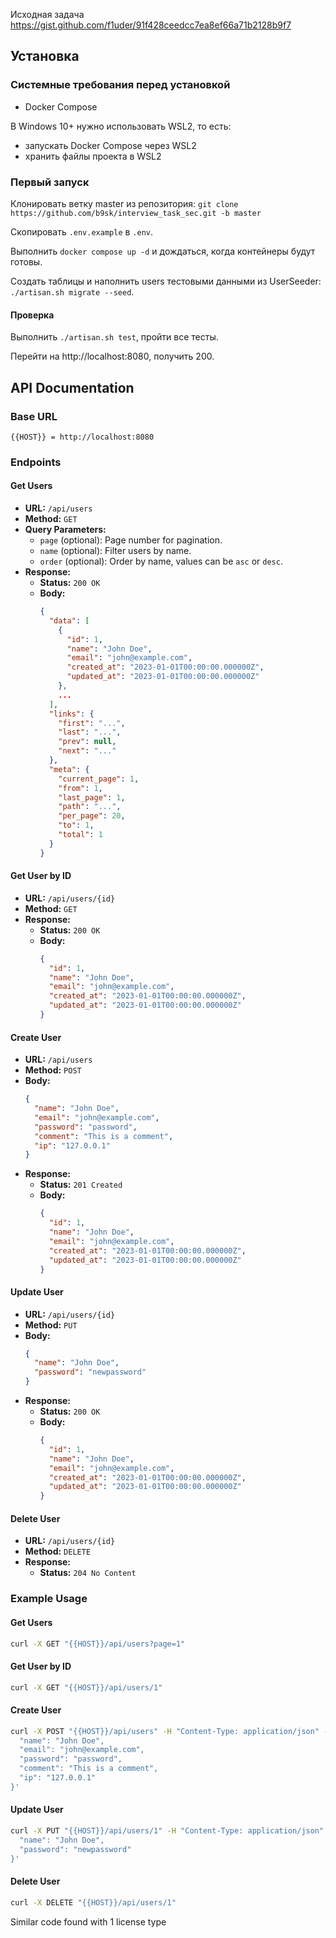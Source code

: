 Исходная задача https://gist.github.com/f1uder/91f428ceedcc7ea8ef66a71b2128b9f7

## Установка

### Системные требования перед установкой
- Docker Compose

В Windows 10+ нужно использовать WSL2, то есть:
- запускать Docker Compose через WSL2
- хранить файлы проекта в WSL2


### Первый запуск

Клонировать ветку master из репозитория:
`git clone https://github.com/b9sk/interview_task_sec.git -b master`

Скопировать `.env.example` в `.env`.

Выполнить `docker compose up -d` и дождаться, когда контейнеры будут готовы.

Создать таблицы и наполнить users тестовыми данными из UserSeeder:
`./artisan.sh migrate --seed`.

#### Проверка

Выполнить  `./artisan.sh test`, пройти все тесты.

Перейти на http://localhost:8080, получить 200.


## API Documentation

### Base URL
```
{{HOST}} = http://localhost:8080
```

### Endpoints

#### Get Users
- **URL:** `/api/users`
- **Method:** `GET`
- **Query Parameters:**
  - `page` (optional): Page number for pagination.
  - `name` (optional): Filter users by name.
  - `order` (optional): Order by name, values can be `asc` or `desc`.
- **Response:**
  - **Status:** `200 OK`
  - **Body:**
    ```json
    {
      "data": [
        {
          "id": 1,
          "name": "John Doe",
          "email": "john@example.com",
          "created_at": "2023-01-01T00:00:00.000000Z",
          "updated_at": "2023-01-01T00:00:00.000000Z"
        },
        ...
      ],
      "links": {
        "first": "...",
        "last": "...",
        "prev": null,
        "next": "..."
      },
      "meta": {
        "current_page": 1,
        "from": 1,
        "last_page": 1,
        "path": "...",
        "per_page": 20,
        "to": 1,
        "total": 1
      }
    }
    ```

#### Get User by ID
- **URL:** `/api/users/{id}`
- **Method:** `GET`
- **Response:**
  - **Status:** `200 OK`
  - **Body:**
    ```json
    {
      "id": 1,
      "name": "John Doe",
      "email": "john@example.com",
      "created_at": "2023-01-01T00:00:00.000000Z",
      "updated_at": "2023-01-01T00:00:00.000000Z"
    }
    ```

#### Create User
- **URL:** `/api/users`
- **Method:** `POST`
- **Body:**
  ```json
  {
    "name": "John Doe",
    "email": "john@example.com",
    "password": "password",
    "comment": "This is a comment",
    "ip": "127.0.0.1"
  }
  ```
- **Response:**
  - **Status:** `201 Created`
  - **Body:**
    ```json
    {
      "id": 1,
      "name": "John Doe",
      "email": "john@example.com",
      "created_at": "2023-01-01T00:00:00.000000Z",
      "updated_at": "2023-01-01T00:00:00.000000Z"
    }
    ```

#### Update User
- **URL:** `/api/users/{id}`
- **Method:** `PUT`
- **Body:**
  ```json
  {
    "name": "John Doe",
    "password": "newpassword"
  }
  ```
- **Response:**
  - **Status:** `200 OK`
  - **Body:**
    ```json
    {
      "id": 1,
      "name": "John Doe",
      "email": "john@example.com",
      "created_at": "2023-01-01T00:00:00.000000Z",
      "updated_at": "2023-01-01T00:00:00.000000Z"
    }
    ```

#### Delete User
- **URL:** `/api/users/{id}`
- **Method:** `DELETE`
- **Response:**
  - **Status:** `204 No Content`

### Example Usage

#### Get Users
```sh
curl -X GET "{{HOST}}/api/users?page=1"
```

#### Get User by ID
```sh
curl -X GET "{{HOST}}/api/users/1"
```

#### Create User
```sh
curl -X POST "{{HOST}}/api/users" -H "Content-Type: application/json" -d '{
  "name": "John Doe",
  "email": "john@example.com",
  "password": "password",
  "comment": "This is a comment",
  "ip": "127.0.0.1"
}'
```

#### Update User
```sh
curl -X PUT "{{HOST}}/api/users/1" -H "Content-Type: application/json" -d '{
  "name": "John Doe",
  "password": "newpassword"
}'
```

#### Delete User
```sh
curl -X DELETE "{{HOST}}/api/users/1"
```

Similar code found with 1 license type

